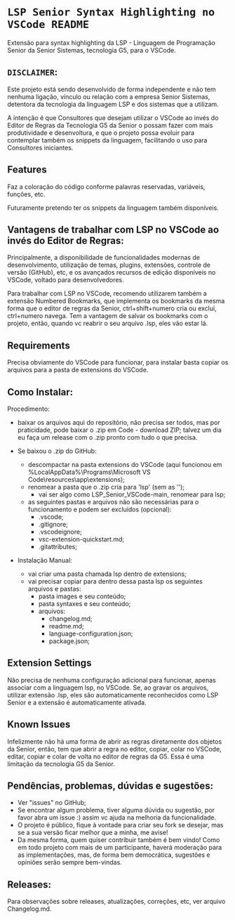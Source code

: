 # `LSP Senior Syntax Highlighting no VSCode README`

Extensão para syntax highlighting da LSP - Linguagem de Programação Senior da Senior Sistemas, tecnologia G5, para o VSCode.

## `DISCLAIMER`:

Este projeto está sendo desenvolvido de forma independente e não tem nenhuma ligação, vínculo ou relação com a empresa Senior Sistemas, detentora da tecnologia da linguagem LSP e dos sistemas que a utilizam.

A intenção é que Consultores que desejam utilizar o VSCode ao invés do Editor de Regras da Tecnologia G5 da Senior o possam fazer com mais produtividade e desenvoltura, e que o projeto possa evoluir para contemplar também os snippets da linguagem, facilitando o uso para Consultores iniciantes.

## Features

Faz a coloração do código conforme palavras reservadas, variáveis, funções, etc.

Futuramente pretendo ter os snippets da linguagem também disponíveis.

## Vantagens de trabalhar com LSP no VSCode ao invés do Editor de Regras:

Principalmente, a disponibilidade de funcionalidades modernas de desenvolvimento, utilização de temas, plugins, extensões, controle de versão (GitHub), etc, e os avançados recursos de edição disponíveis no VSCode, voltado para desenvolvedores.

Para trabalhar com LSP no VSCode, recomendo utilizarem também a extensão Numbered Bookmarks, que implementa os bookmarks da mesma forma que o editor de regras da Senior, ctrl+shift+numero cria ou exclui, ctrl+numero navega. Tem a vantagem de salvar os bookmarks com o projeto, então, quando vc reabrir o seu arquivo .lsp, eles vão estar lá.

## Requirements

Precisa obviamente do VSCode para funcionar, para instalar basta copiar os arquivos para a pasta de extensions do VSCode.

## Como Instalar:

Procedimento:
- baixar os arquivos aqui do repositório, não precisa ser todos, mas por praticidade, pode baixar o .zip em Code - download ZIP; talvez um dia eu faça um release com o .zip pronto com tudo o que precisa.

- Se baixou o .zip do GitHub:
  - descompactar na pasta extensions do VSCode (aqui funcionou em %LocalAppData%\Programs\Microsoft VS Code\resources\app\extensions\);
  - renomear a pasta que o .zip cria para 'lsp' (sem as '');
    - vai ser algo como LSP_Senior_VSCode-main, renomear para lsp;
  - as seguintes pastas e arquivos não são necessárias para o funcionamento e podem ser excluídos (opcional):
    - .vscode;
    - .gitignore;
    - .vscodeignore;
    - vsc-extension-quickstart.md;
    - .gitattributes;

- Instalação Manual:
  - vai criar uma pasta chamada lsp dentro de extensions;
  - vai precisar copiar para dentro dessa pasta lsp os seguintes arquivos e pastas:
    - pasta images e seu conteúdo;
    - pasta syntaxes e seu conteúdo;
    - arquivos:
      - changelog.md;
      - readme.md;
      - language-configuration.json;
      - package.json;

## Extension Settings

Não precisa de nenhuma configuração adicional para funcionar, apenas associar com a linguagem lsp, no VSCode.
Se, ao gravar os arquivos, utilizar extensão .lsp, eles são automaticamente reconhecidos como LSP Senior e a extensão é automaticamente ativada.

## Known Issues

Infelizmente não há uma forma de abrir as regras diretamente dos objetos da Senior, então, tem que abrir a regra no editor, copiar, colar no VSCode, editar, copiar e colar de volta no editor de regras da G5. Essa é uma limitação da tecnologia G5 da Senior.

## Pendências, problemas, dúvidas e sugestões:

- Ver "issues" no GitHub;
- Se encontrar algum problema, tiver alguma dúvida ou sugestão, por favor abra um issue :) assim vc ajuda na melhoria da funcionalidade.
- O projeto é público, fique à vontade para criar seu fork se desejar, mas se a sua versão ficar melhor que a minha, me avise!
- Da mesma forma, quem quiser contribuir também é bem vindo! Como em todo projeto com mais de um participante, haverá moderação para as implementações, mas, de forma bem democrática, sugestões e opiniões serão sempre bem-vindas.

## Releases:

Para observações sobre releases, atualizações, correções, etc, ver arquivo Changelog.md.
